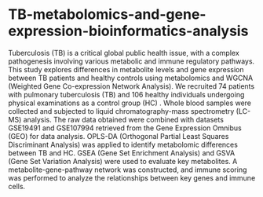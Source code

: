 # TB-metabolomics-and-gene-expression-bioinformatics-analysis
Tuberculosis (TB) is a critical global public health issue, with a complex pathogenesis involving various metabolic and immune regulatory pathways. This study explores differences in metabolite levels and gene expression between TB patients and healthy controls using metabolomics and WGCNA (Weighted Gene Co-expression Network Analysis).
We recruited 74 patients with pulmonary tuberculosis (TB) and 106 healthy individuals undergoing physical examinations as a control group (HC) . Whole blood samples were collected and subjected to liquid chromatography-mass spectrometry (LC-MS) analysis. The raw data obtained were combined with datasets GSE19491 and GSE107994 retrieved from the Gene Expression Omnibus (GEO) for data analysis. OPLS-DA (Orthogonal Partial Least Squares Discriminant Analysis) was applied to identify metabolomic differences between TB and HC. GSEA (Gene Set Enrichment Analysis) and GSVA (Gene Set Variation Analysis) were used to evaluate key metabolites. A metabolite-gene-pathway network was constructed, and immune scoring was performed to analyze the relationships between key genes and immune cells.
